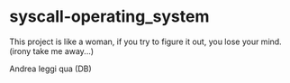 # syscall-operating_system

This project is like a woman, if you  try to figure it out, you lose your mind.
(irony take me away...)

Andrea leggi qua (DB)
